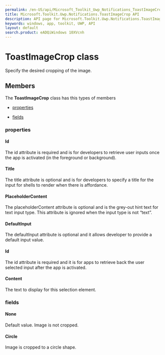 ```yaml
---
permalink: /en-US/api/Microsoft_Toolkit_Uwp_Notifications_ToastImageCrop.htm
title: Microsoft.Toolkit.Uwp.Notifications.ToastImageCrop API 
description: API page for Microsoft.Toolkit.Uwp.Notifications.ToastImageCrop
keywords: windows, app, toolkit, UWP, API
layout: default
search.product: eADQiWindows 10XVcnh
---
```



# ToastImageCrop class

Specify the desired cropping of the image.

## Members

The **ToastImageCrop** class has this types of members

* [properties](#properties)

* [fields](#fields)

### properties

#### Id

The id attribute is required and is for developers to retrieve user inputs once the app is activated (in the foreground or background).



#### Title

The title attribute is optional and is for developers to specify a title for the input for shells to render when there is affordance.



#### PlaceholderContent

The placeholderContent attribute is optional and is the grey-out hint text for text input type. This attribute is ignored when the input type is not “text”.



#### DefaultInput

The defaultInput attribute is optional and it allows developer to provide a default input value.



#### Id

The id attribute is required and it is for apps to retrieve back the user selected input after the app is activated.



#### Content

The text to display for this selection element.



### fields

#### None

Default value. Image is not cropped.



#### Circle

Image is cropped to a circle shape.


